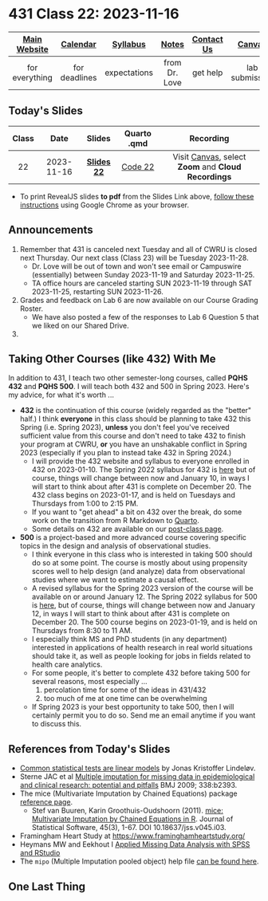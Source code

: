 # 431 Class 22: 2023-11-16

[Main Website](https://thomaselove.github.io/431-2023/) | [Calendar](https://thomaselove.github.io/431-2023/calendar.html) | [Syllabus](https://thomaselove.github.io/431-syllabus-2023/) | [Notes](https://thomaselove.github.io/431-notes/) | [Contact Us](https://thomaselove.github.io/431-2023/contact.html) | [Canvas](https://canvas.case.edu) | [Data and Code](https://github.com/THOMASELOVE/431-data)
:-----------: | :--------------: | :----------: | :---------: | :-------------: | :-----------: | :------------:
for everything | for deadlines | expectations | from Dr. Love | get help | lab submission | for downloads

## Today's Slides

Class | Date | Slides | Quarto .qmd | Recording
:---: | :--------: | :------: | :------: | :-------------:
22 | 2023-11-16 | **[Slides 22](https://thomaselove.github.io/431-slides-2023/class22.html)** | [Code 22](https://thomaselove.github.io/431-slides-2023/class22.qmd) | Visit [Canvas](https://canvas.case.edu/), select **Zoom** and **Cloud Recordings**

- To print RevealJS slides **to pdf** from the Slides Link above, [follow these instructions](https://quarto.org/docs/presentations/revealjs/presenting.html#print-to-pdf) using Google Chrome as your browser.

## Announcements

1. Remember that 431 is canceled next Tuesday and all of CWRU is closed next Thursday. Our next class (Class 23) will be Tuesday 2023-11-28.
    - Dr. Love will be out of town and won't see email or Campuswire (essentially) between Sunday 2023-11-19 and Saturday 2023-11-25.
    - TA office hours are canceled starting SUN 2023-11-19 through SAT 2023-11-25, restarting SUN 2023-11-26.
2. Grades and feedback on Lab 6 are now available on our Course Grading Roster.
    - We have also posted a few of the responses to Lab 6 Question 5 that we liked on our Shared Drive.
3. 

## Taking Other Courses (like 432) With Me

In addition to 431, I teach two other semester-long courses, called **PQHS 432** and **PQHS 500**. I will teach both 432 and 500 in Spring 2023. Here's my advice, for what it's worth ...

- **432** is the continuation of this course (widely regarded as the "better" half.) I think **everyone** in this class should be planning to take 432 this Spring (i.e. Spring 2023), **unless** you don't feel you've received sufficient value from this course and don't need to take 432 to finish your program at CWRU, **or** you have an unshakable conflict in Spring 2023 (especially if you plan to instead take 432 in Spring 2024.)
    - I will provide the 432 website and syllabus to everyone enrolled in 432 on 2023-01-10. The Spring 2022 syllabus for 432 is [here](https://thomaselove.github.io/432-2022-syllabus/) but of course, things will change between now and January 10, in ways I will start to think about after 431 is complete on December 20. The 432 class begins on 2023-01-17, and is held on Tuesdays and Thursdays from 1:00 to 2:15 PM.
    - If you want to "get ahead" a bit on 432 over the break, do some work on the transition from R Markdown to [Quarto](https://quarto.org/docs/get-started/hello/rstudio.html).
    - Some details on 432 are available on our [post-class page](https://github.com/THOMASELOVE/431-classes-2022/tree/main/postclass).
- **500** is a project-based and more advanced course covering specific topics in the design and analysis of observational studies. 
    - I think everyone in this class who is interested in taking 500 should do so at some point. The course is mostly about using propensity scores well to help design (and analyze) data from observational studies where we want to estimate a causal effect.
    - A revised syllabus for the Spring 2023 version of the course will be available on or around January 12. The Spring 2022 syllabus for 500 is [here](https://thomaselove.github.io/500-2022-syllabus/), but of course, things will change between now and January 12, in ways I will start to think about after 431 is complete on December 20. The 500 course begins on 2023-01-19, and is held on Thursdays from 8:30 to 11 AM.
    - I especially think MS and PhD students (in any department) interested in applications of health research in real world situations should take it, as well as people looking for jobs in fields related to health care analytics.
    - For some people, it's better to complete 432 before taking 500 for several reasons, most especially ...
        1. percolation time for some of the ideas in 431/432
        2. too much of me at one time can be overwhelming
    - If Spring 2023 is your best opportunity to take 500, then I will certainly permit you to do so. Send me an email anytime if you want to discuss this.

## References from Today's Slides

- [Common statistical tests are linear models](https://lindeloev.github.io/tests-as-linear/) by Jonas Kristoffer Lindeløv.
- Sterne JAC et al [Multiple imputation for missing data in epidemiological and clinical research: potential and pitfalls](https://www.bmj.com/content/338/bmj.b2393) BMJ 2009; 338:b2393.
- The mice (Multivariate Imputation by Chained Equations) package [reference page](https://amices.org/mice/).
    - Stef van Buuren, Karin Groothuis-Oudshoorn (2011). [mice: Multivariate Imputation by Chained Equations in R](https://www.jstatsoft.org/article/view/v045i03). Journal of Statistical Software, 45(3), 1-67. DOI 10.18637/jss.v045.i03.
- Framingham Heart Study at https://www.framinghamheartstudy.org/
- Heymans MW and Eekhout I [Applied Missing Data Analysis with SPSS and RStudio](https://bookdown.org/mwheymans/bookmi/)
- The `mipo` (Multiple Imputation pooled object) help file [can be found here](https://rdrr.io/cran/mice/man/mipo.html).


## One Last Thing

